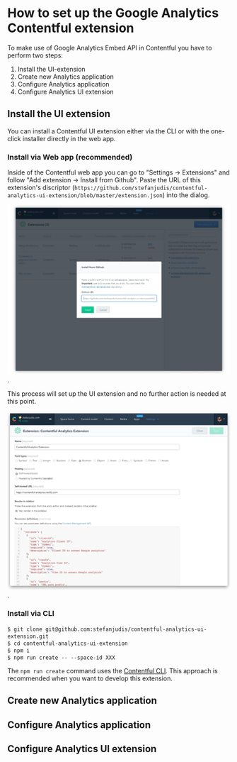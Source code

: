 # How to set up the Google Analytics Contentful extension

To make use of Google Analytics Embed API in Contentful you have to perform two steps:

1. Install the UI-extension
2. Create new Analytics application
3. Configure Analytics application
4. Configure Analytics UI extension

## Install the UI extension

You can install a Contentful UI extension either via the CLI or with the one-click installer directly in the web app.

### Install via Web app (recommended)

Inside of the Contentful web app you can go to "Settings -> Extensions" and follow "Add extension ->
Install from Github". Paste the URL of this extension's discriptor (`https://github.com/stefanjudis/contentful-analytics-ui-extension/blob/master/extension.json`) into the dialog.

![Dialog asking for extension descriptor](./install-from-github.jpg).

This process will set up the UI extension and no further action is needed at this point.

![Configuration of the UI extension](./extension-configuration.jpg).

### Install via CLI

```
$ git clone git@github.com:stefanjudis/contentful-analytics-ui-extension.git
$ cd contentful-analytics-ui-extension
$ npm i
$ npm run create -- --space-id XXX
```

The `npm run create` command uses the [Contentful CLI](https://www.npmjs.com/package/contentful-cli). This approach is recommended when you want to develop this extension.

## Create new Analytics application

## Configure Analytics application

## Configure Analytics UI extension
